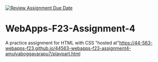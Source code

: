 [![Review Assignment Due Date](https://classroom.github.com/assets/deadline-readme-button-24ddc0f5d75046c5622901739e7c5dd533143b0c8e959d652212380cedb1ea36.svg)](https://classroom.github.com/a/4tKarLeg)
# WebApps-F23-Assignment-4
A practice assignment for HTML with CSS
"hosted at"https://44-563-webapps-f23.github.io/44563-webapps-f23-assignment4-amulyaboggavarapu7/playpart.html
